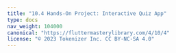 ```yaml
---
title: "10.4 Hands-On Project: Interactive Quiz App"
type: docs
nav_weight: 104000
canonical: "https://fluttermasterylibrary.com/4/10/4"
license: "© 2023 Tokenizer Inc. CC BY-NC-SA 4.0"
---
```

